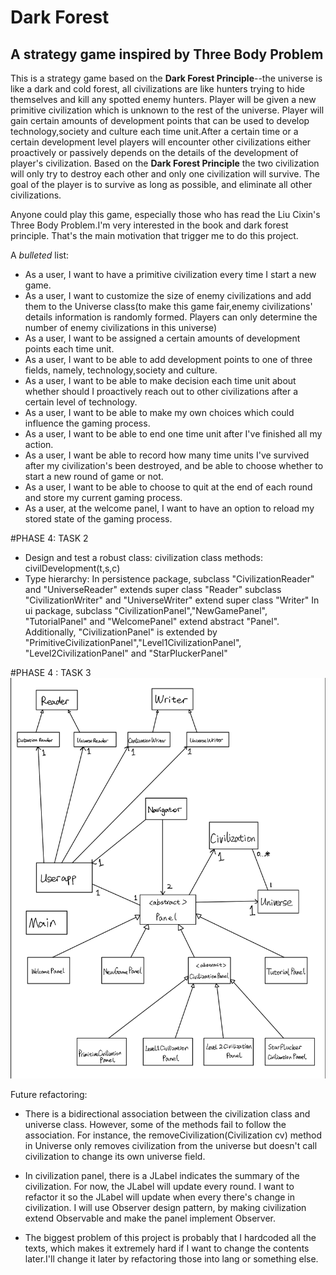 # Dark Forest

## A strategy game inspired by Three Body Problem



This is a strategy game based on the **Dark Forest Principle**--the universe is like a dark and cold
forest, all civilizations are like hunters trying to hide themselves and kill any spotted enemy hunters.
Player will be given a new primitive civilization which is unknown to the rest of the universe. Player
will gain certain amounts of development points that can be used to develop technology,society and culture 
each time unit.After a certain time or a certain development level players will encounter other civilizations
either proactively or passively depends on the details of the development of player's civilization. Based on 
the **Dark Forest Principle** the two civilization will only try to destroy each other and only one civilization
will survive. The goal of the player is to survive as long as possible, and eliminate all other civilizations.

Anyone could play this game, especially those who has read the Liu Cixin's Three Body Problem.I'm very
interested in the book and dark forest principle. That's the main motivation that trigger me to do this project.



    

A *bulleted* list:
- As a user, I want to have a primitive civilization every time I start a new game.
- As a user, I want to customize the size of enemy civilizations and add them to the Universe class(to make this game 
  fair,enemy civilizations' details information is randomly formed. Players can only determine the number of enemy 
  civilizations in this universe)
- As a user, I want to be assigned a certain amounts of development points each time unit.
- As a user, I want to be able to add development points to one of three fields, namely, technology,society and 
  culture.
- As a user, I want to be able to make decision each time unit about whether should I proactively reach out to 
  other civilizations after a certain level of technology.
- As a user, I want to be able to make my own choices which could influence the gaming process.
- As a user, I want to be able to end one time unit after I've finished all my action.
- As a user, I want be able to record how many time units I've survived after my civilization's been destroyed, and be 
  able to choose whether to start a new round of game or not.
- As a user, I want to be able to choose to quit at the end of each round and store my current gaming process.
- As a user, at the welcome panel, I want to have an option to reload my stored state of the gaming process.
  
#PHASE 4: TASK 2
- Design and test a robust class: civilization class 
                           methods: civilDevelopment(t,s,c)
- Type hierarchy: In persistence package, subclass "CivilizationReader" and "UniverseReader" extends super class "Reader"
  subclass "CivilizationWriter" and "UniverseWriter" extend super class "Writer"
  In ui package, subclass "CivilizationPanel","NewGamePanel", "TutorialPanel" and "WelcomePanel" extend abstract "Panel".
  Additionally, "CivilizationPanel" is extended by "PrimitiveCivilizationPanel","Level1CivilizationPanel",
  "Level2CivilizationPanel" and "StarPluckerPanel" 
 
#PHASE 4 : TASK 3
![Image](UML_Design_Diagram.png.png)

Future refactoring:

- There is a bidirectional association between the civilization class and universe class. However, some of the methods 
  fail to follow the association. For instance, the removeCivilization(Civilization cv) method in Universe only removes
  civilization from the universe but doesn't call civilization to change its own universe field.

- In civilization panel, there is a JLabel indicates the summary of the civilization. For now, the JLabel will update every
  round. I want to refactor it so the JLabel will update when every there's change in civilization. I will use Observer design
  pattern, by making civilization extend Observable and make the panel implement Observer.  

- The biggest problem of this project is probably that I hardcoded all the texts, which makes it extremely hard if I want
  to change the contents later.I'll change it later by refactoring those into lang or something else. 


